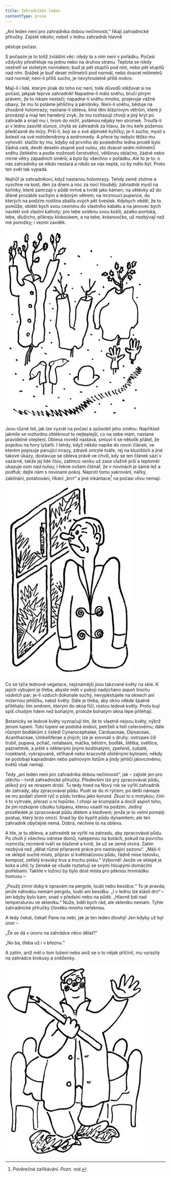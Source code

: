 ```yaml
---
title: Zahradníkův leden
contentType: prose
---
```


<section>

„Ani leden není pro zahradníka dobou nečinnosti,“ říkají zahradnické příručky. Zajisté nikoliv; neboť v lednu zahradník hlavně

pěstuje počasí.

S počasím je to totiž zvláštní věc: nikdy to s ním není v pořádku. Počasí vždycky přestřeluje na jednu nebo na druhou stranu. Teplota se nikdy nestrefí se stoletým normálem; buď je pět stupňů pod ním, nebo pět stupňů nad ním. Srážek je buď deset milimetrů pod normál, nebo dvacet milimetrů nad normál; není-li příliš sucho, je nevyhnutelně příliš mokro.

Mají-li i lidé, kterým jinak do toho nic není, tolik důvodů stěžovat si na počasí, jakpak teprve zahradník! Napadne-li málo sněhu, bručí plným právem, že to nikam nestačí; napadne-li sněhu mnoho, projevuje vážné obavy, že mu to poláme jehličiny a pěnišníky. Není-li sněhu, běduje na zhoubné holomrazy; nastane-li obleva, klne těm bláznivým větrům, které ji provázejí a mají ten hanebný zvyk, že mu rozhazují chvojí a jiný kryt po zahradě a snad mu i, hrom do nich!, polámou nějaký ten stromek. Troufá-li si v lednu zasvítit slunce, chytá se zahradník za hlavu, že mu keře poženou předčasně do mízy. Prší-li, bojí se o své alpinské kytičky; je-li sucho, myslí s bolestí na své rododendrony a andromedy. A přece by nebylo těžko mu vyhovět: stačilo by mu, kdyby od prvního do posledního ledna prostě bylo žádná celá, devět desetin stupně pod nulou, sto dvacet sedm milimetrů sněhu (lehkého a podle možnosti čerstvého), většinou oblačno, žádné nebo mírné větry západních směrů; a bylo by všechno v pořádku. Ale to je to: o nás zahradníky se nikdo nestará a nikdo se nás neptá, co by mělo být. Proto ten svět tak vypadá.

Nejhůř je zahradníkovi, když nastanou holomrazy. Tehdy země ztuhne a vyschne na kost, den za dnem a noc za nocí hlouběji; zahradník myslí na kořínky, které zamrzají v půdě mrtvé a tvrdé jako kámen; na větévky až do dřeně prozáblé suchým a ledovým větrem; na mrznoucí pupence, do kterých na podzim rostlina sbalila svých pět švestek. Kdybych věděl, že to pomůže, oblékl bych svou cesmínu do vlastního kabátu a na janovec bych navlékl své vlastní kalhoty; pro tebe svléknu svou košili, azalko pontská, tebe, dlužicho, přikreju kloboukem, a na tebe, krásnoočko, už nezbývají než mé ponožky; i vezmi zavděk.

![02](./resources/02.jpg)  

Jsou různé lsti, jak lze vyzrát na počasí a způsobit jeho změnu. Například jakmile se rozhodnu obléknout to nejteplejší, co na sebe mám, nastane pravidelně oteplení. Obleva rovněž nastává, smluví-li se několik přátel, že pojedou na hory lyžařit. I tehdy, když někdo napíše do novin článek, ve kterém popisuje panující mrazy, zdravě omrzlé tváře, rej na kluzištích a jiné takové úkazy, dostavuje se obleva právě ve chvíli, kdy se ten článek sází v sazárně, takže jej lidé čtou, zatímco venku už zase vlažně prší a teploměr ukazuje osm nad nulou; i řekne ovšem čtenář, že v novinách je samá lež a podfuk; dejte nám s novinami pokoj. Naproti tomu sakrování, nářky, zaklínání, potahování, říkání „brrr“ a jiné inkantace[^3] na počasí vlivu nemají.

![03](./resources/03.jpg)  

Co se týče lednové vegetace, nejznámější jsou takzvané květy na skle. K jejich vybujení je třeba, abyste měli v pokoji nadýcháno aspoň trochu vodních par; je-li vzduch dokonale suchý, nevypěstujete na oknech ani mizernou jehličku, natož květy. Dále je třeba, aby okno někde špatně přiléhalo; tím směrem, kterým do okna fičí, rostou ledové květy. Proto bují spíš chudým lidem než bohatým, protože bohatým okna lépe přiléhají.

Botanicky se ledové květy vyznačují tím, že to vlastně nejsou květy, nýbrž jenom lupení. Toto lupení se podobá endivii, petrželi a listí celerovému; dále různým bodlákům z čeledi Cynarocephalae, Carduaceae, Dipsaceae, Acanthaceae, Umbelliferae a jiných; lze je srovnati s druhy: ostropes čili trubil, pupava, pcháč, notabasis, máčka, bělotrn, bodlák, štětka, světlice, paznehtník, a ještě s některými jinými bodlinatými, zpeřeně, zubatě, rozeklaně, vykrajovaně, stříhaně nebo kracovitě olistěnými bylinami; někdy se podobají kapradinám nebo palmovým listům a jindy jehličí jalovcovému; květů však nemají.

Tedy „ani leden není pro zahradníka dobou nečinnosti“, jak – zajisté jen pro útěchu – tvrdí zahradnické příručky. Především lze prý zpracovávat půdu, jelikož prý se mrazem drobí. Tu tedy hned na Nový rok se vyřítí zahradník do zahrady, aby zpracovával půdu. Pustí se do ní rýčem; po delší námaze se mu podaří zlomit rýč o půdu tvrdou jako korund. Zkusí to s motykou; činí-li to vytrvale, přerazí u ní topůrko. I chopí se krumpáče a docílí aspoň toho, že jím rozkopne cibulku tulipánu, kterou vsadil na podzim. Jediný prostředek je zpracovávat půdu dlátem a kladivem; jenže je to velmi pomalý postup, který brzo omrzí. Snad by šlo kypřit půdu dynamitem; ale ten zahradník obyčejně nemá. Dobrá, nechme to na oblevu.

A hle, je tu obleva, a zahradník se vyřítí na zahradu, aby zpracovával půdu. Po chvíli ji všechnu odnese domů, nalepenou na botách, pokud na povrchu rozmrzla; nicméně tváří se blaženě a tvrdí, že už se země otvírá. Zatím nezbývá než „dělat různé přípravné práce pro nastávající sezonu“. „Máš-li ve sklepě suché místo, připrav si květináčovou půdu, řádně míse listovku, kompost, zetlelý kravský trus a trochu písku.“ Výborně! Jenže ve sklepě je koks a uhlí; ty ženské se všude roztahují se svými hloupými domácími potřebami. Takhle v ložnici by bylo dost místa pro pěknou hromádku humusu –

„Použij zimní doby k opravám na pergole, loubí nebo besídce.“ To je pravda; jenže náhodou nemám pergolu, loubí ani besídku. „I v lednu lze klásti drn“ – jen kdyby bylo kam; snad v předsíni nebo na půdě. „Hlavně bdi nad temperaturou ve skleníku.“ Nuže, bděl bych rád, ale skleníku nemám. Tyhle zahradnické příručky člověku mnoho neřeknou.

A tedy čekat, čekat! Pane na nebi, jak je ten leden dlouhý! Jen kdyby už byl únor –

„Že se dá v únoru na zahrádce něco dělat?“

„No ba, třeba už i v březnu.“

A zatím, aniž měl o tom tušení nebo aniž se o to nějak přičinil, mu vyrazily na zahrádce krokusy a sněženky.

![04](./resources/04.jpg)

</section>

[^1]: Trvalky. _Pozn. red._

[^2]: Odnož. _Pozn. red._

[^3]: Pověrečné zaříkávání. _Pozn. red._

[^4]: Hněv opěvuj, bohyně. _Pozn. red._

[^5]: Kyselá slatinná zemina, rašelina. _Pozn. red._

[^6]: Rašeliník. _Pozn. red._

[^7]: Krondaro/kromdar – lejno. _Pozn. red._

[^8]: Shawl (angl.) – pléd, přehoz. _Pozn. red._

[^9]: Pochodové tempo. _Pozn. red._

[^10]: Odnož, řízek. _Pozn. red._

[^11]: Pontus euxinus – lat. název pro severní pobřeží Černého moře. _Pozn. red_.

[^12]: Zvyková pravidla. _Pozn. red._

[^13]: Kněžská pokrývka hlavy. _Pozn. red._

[^14]: Sečná i bodná orientální zbraň se zahnutou čepelí. _Pozn. red._

[^15]: Kybelé – v řec. mytologii maloasijská bohyně uctívaná jako „velká matka bohů a všeho živého“. _Pozn. red._

[^16]: Hromadný nástup. _Pozn. red._

[^17]: Lámavá, křehká. _Pozn. red._

[^18]: Arne Novák (1880–1939), literární kritik a historik. _Pozn. red._

[^19]: Zdeněk Nejedlý (1878–1962), historik, muzikolog, umělecký kritik, politik, později ministr školství (ve funkci v letech 1945–1946, 1948–1953). _Pozn. red._

[^20]: Rojnice, z. něm. Schwarmlinie, tj. rozmístění bojové jednotky v řadě. _Pozn. red._
